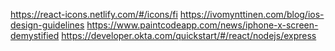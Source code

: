 https://react-icons.netlify.com/#/icons/fi
https://ivomynttinen.com/blog/ios-design-guidelines
https://www.paintcodeapp.com/news/iphone-x-screen-demystified
https://developer.okta.com/quickstart/#/react/nodejs/express